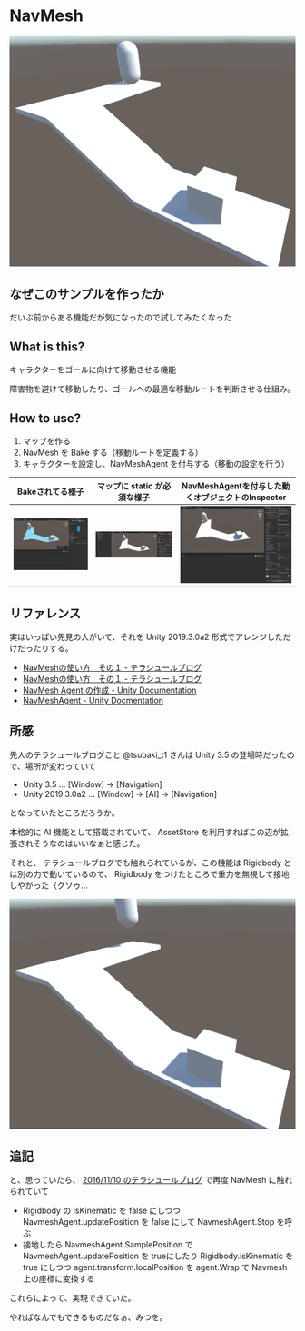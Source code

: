# NavMesh

![](./src/movie.gif)

## なぜこのサンプルを作ったか

だいぶ前からある機能だが気になったので試してみたくなった

## What is this?

キャラクターをゴールに向けて移動させる機能

障害物を避けて移動したり、ゴールへの最適な移動ルートを判断させる仕組み。

## How to use?

1. マップを作る
2. NavMesh を Bake する（移動ルートを定義する）
3. キャラクターを設定し、NavMeshAgent を付与する（移動の設定を行う）

|Bakeされてる様子|マップに static が必須な様子|NavMeshAgentを付与した動くオブジェクトのInspector|
|---|---|---|
|![](./src/navigation-bake.png)|![](./src/static.png)|![](./src/inspector.png)|

## リファレンス

実はいっぱい先見の人がいて、それを Unity 2019.3.0a2 形式でアレンジしただけだったりする。

* [NavMeshの使い方　その１ - テラシュールブログ](http://tsubakit1.hateblo.jp/entry/20120127/1327591104)
* [NavMeshの使い方　その１ - テラシュールブログ](http://tsubakit1.hateblo.jp/entry/20120128/1327679742)
* [NavMesh Agent の作成 - Unity Documentation](https://docs.unity3d.com/ja/2018.1/Manual/nav-CreateNavMeshAgent.html)
* [NavMeshAgent - Unity Docmentation](https://docs.unity3d.com/ja/current/ScriptReference/AI.NavMeshAgent.html)

## 所感

先人のテラシュールブログこと @tsubaki_t1 さんは Unity 3.5 の登場時だったので、場所が変わっていて

* Unity 3.5 ... [Window] -> [Navigation]
* Unity 2019.3.0a2 ... [Window] -> [AI] -> [Navigation]

となっていたところだろうか。

本格的に AI 機能として搭載されていて、 AssetStore を利用すればこの辺が拡張されそうなのはいいなぁと感じた。

それと、 テラシュールブログでも触れられているが、この機能は Rigidbody とは別の力で動いているので、 Rigidbody をつけたところで重力を無視して接地しやがった（クソゥ...

![](./src/ignore-gravity.gif)

## 追記

と、思っていたら、 [2016/11/10 のテラシュールブログ](http://tsubakit1.hateblo.jp/entry/2016/11/10/235816) で再度 NavMesh に触れられていて

* Rigidbody の IsKinematic を false にしつつ NavmeshAgent.updatePosition を false にして NavmeshAgent.Stop を呼ぶ
* 接地したら NavmeshAgent.SamplePosition で NavmeshAgent.updatePosition を trueにしたり Rigidbody.isKinematic を true にしつつ agent.transform.localPosition を agent.Wrap で Navmesh 上の座標に変換する

これらによって、実現できていた。

やればなんでもできるものだなぁ、みつを。
